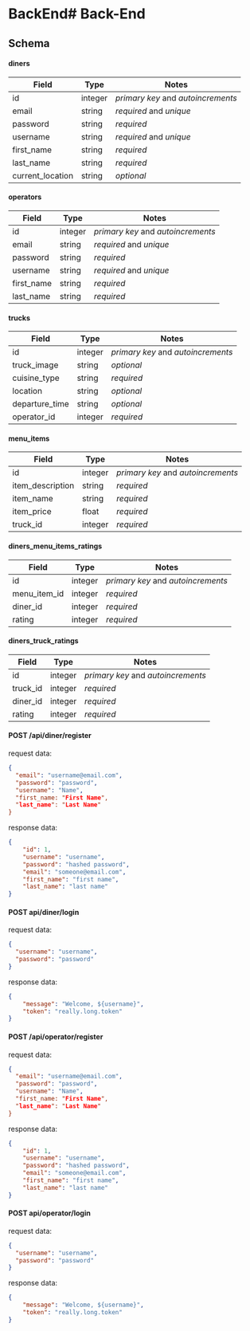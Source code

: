 # BackEnd# Back-End

## Schema

#### diners

| Field    | Type    | Notes                              |
| -------- | ------- | ---------------------------------- |
| id       | integer | _primary key_ and _autoincrements_ |
| email    | string  | _required_ and _unique_            |
| password | string  | _required_                         |
| username | string  | _required_ and _unique_            |
| first_name | string  | _required_                       |
| last_name | string  | _required_                        |
| current_location| string | _optional_                   |

#### operators

| Field    | Type    | Notes                              |
| -------- | ------- | ---------------------------------- |
| id       | integer | _primary key_ and _autoincrements_ |
| email    | string  | _required_ and _unique_            |
| password | string  | _required_                         |
| username | string  | _required_ and _unique_            |
| first_name | string  | _required_                       |
| last_name | string  | _required_                        |

#### trucks

| Field    | Type    | Notes                              |
| -------- | ------- | ---------------------------------- |
| id       | integer | _primary key_ and _autoincrements_ |
| truck_image    | string  | _optional_                   |
| cuisine_type | string  | _required_                     |
| location | string  | _optional_                         |
| departure_time | string  | _optional_                   |
| operator_id | integer  | _required_                     |

#### menu_items

| Field    | Type    | Notes                              |
| -------- | ------- | ---------------------------------- |
| id       | integer | _primary key_ and _autoincrements_ |
| item_description | string  | _required_                 |
| item_name | string  | _required_                        |
| item_price | float  | _required_                        |
| truck_id | integer  | _required_                     |

#### diners_menu_items_ratings

| Field    | Type    | Notes                              |
| -------- | ------- | ---------------------------------- |
| id       | integer | _primary key_ and _autoincrements_ |
| menu_item_id | integer  | _required_                    |
| diner_id | integer  | _required_                        |
| rating | integer  | _required_                          |

#### diners_truck_ratings

| Field    | Type    | Notes                              |
| -------- | ------- | ---------------------------------- |
| id       | integer | _primary key_ and _autoincrements_ |
| truck_id | integer  | _required_                    |
| diner_id | integer  | _required_                        |
| rating | integer  | _required_                          |


#### POST /api/diner/register

request data:

```json
{
  "email": "username@email.com",
  "password": "password",
  "username": "Name",
  "first_name: "First Name",
  "last_name": "Last Name"
}
```

response data:

```json
{
    "id": 1,
    "username": "username",
    "password": "hashed password",
    "email": "someone@email.com",
    "first_name": "first name",
    "last_name": "last name"
}

```

#### POST api/diner/login

request data:

```json
{
  "username": "username",
  "password": "password"
}
```

response data:

```json
{
    "message": "Welcome, ${username}",
    "token": "really.long.token"
}
```

#### POST /api/operator/register

request data:

```json
{
  "email": "username@email.com",
  "password": "password",
  "username": "Name",
  "first_name: "First Name",
  "last_name": "Last Name"
}
```

response data:

```json
{
    "id": 1,
    "username": "username",
    "password": "hashed password",
    "email": "someone@email.com",
    "first_name": "first name",
    "last_name": "last name"
}

```

#### POST api/operator/login

request data:

```json
{
  "username": "username",
  "password": "password"
}
```

response data:

```json
{
    "message": "Welcome, ${username}",
    "token": "really.long.token"
}
```
